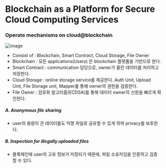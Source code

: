 # Blockchain as a Platform for Secure Cloud Computing Services

### Operate mechanisms on cloud@blockchain
![image](https://user-images.githubusercontent.com/68576770/96947157-5dfc9000-151d-11eb-9e62-3d811a1dd5c5.png)
- Consist of : Blockchain, Smart Contract, Cloud Storage, File Owner
- Blockchain : 모든 applications(Users) 은 blockchain 플랫폼을 기반으로 한다.
- Smart Contract : communication 담당으로, owner가 올린 데이터를 처리하고 저장한다.
- Cloud Storage : online storage service를 제공한다. Auth Unit, Upload Unit, File Storage unit, Mapper를 통해 owner의 권한을 검증한다. 
- File Owner : 암호화 알고리즘(ECDSA)를 통해 데이터 owner의 신원을 빠르게 확인한다.
##### A. Anonymous file sharing
- user의 용량이 큰 데이터들도 익명 파일로 공유할 수 있게 하여 privacy를 보호한다.
##### B. Inspection for illegally uploaded files
- 블록체인에 user의 고유 정보가 저장되기 때문에, 파일 소유자임을 인증하고 검증할 수 있다.
